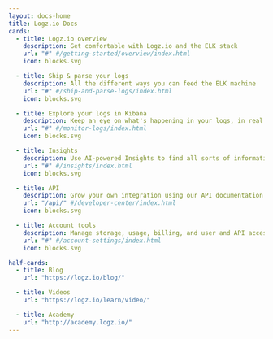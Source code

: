 ```yaml
---
layout: docs-home
title: Logz.io Docs
cards:
  - title: Logz.io overview
    description: Get comfortable with Logz.io and the ELK stack
    url: "#" #/getting-started/overview/index.html
    icon: blocks.svg

  - title: Ship & parse your logs
    description: All the different ways you can feed the ELK machine
    url: "#" #/ship-and-parse-logs/index.html
    icon: blocks.svg

  - title: Explore your logs in Kibana
    description: Keep an eye on what's happening in your logs, in real time or periodic summaries
    url: "#" #/monitor-logs/index.html
    icon: blocks.svg

  - title: Insights
    description: Use AI-powered Insights to find all sorts of information you might need to know about in your logs
    url: "#" #/insights/index.html
    icon: blocks.svg

  - title: API
    description: Grow your own integration using our API documentation
    url: "/api/" #/developer-center/index.html
    icon: blocks.svg

  - title: Account tools
    description: Manage storage, usage, billing, and user and API access. Who's the boss? You're the boss.
    url: "#" #/account-settings/index.html
    icon: blocks.svg

half-cards:
  - title: Blog
    url: "https://logz.io/blog/"

  - title: Videos
    url: "https://logz.io/learn/video/"

  - title: Academy
    url: "http://academy.logz.io/"
---
```


<!-- No content here.
This page's layout processes front matter only. It doesn't accommodate content. -->
